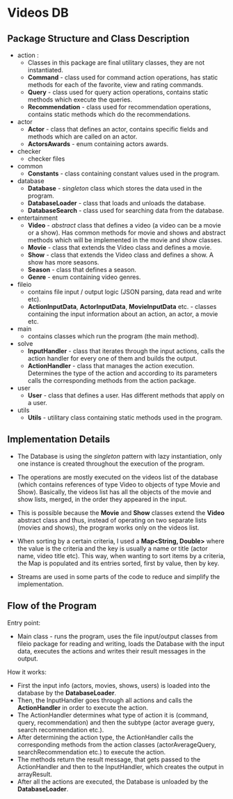 # Videos DB

## Package Structure and Class Description

* action :
  * Classes in this package are final utilitary classes, they are not instantiated. 
  * **Command** - class used for command action operations, has static
                  methods for each of the favorite, view and rating commands.
  * **Query** - class used for query action operations, contains static methods
                which execute the queries.
  * **Recommendation** - class used for recommendation operations, contains
                   static methods which do the recommendations.
* actor
    * **Actor** - class that defines an actor, contains specific fields and
                  methods which are called on an actor.
    * **ActorsAwards** - enum containing actors awards.
* checker
    * checker files
* common
    * **Constants** - class containing constant values used in the program.
* database
    * **Database** - *singleton* class which stores the data used in the program.
    * **DatabaseLoader** - class that loads and unloads the database.
    * **DatabaseSearch** - class used for searching data from the database.
* entertainment
    * **Video** - *abstract* class that defines a video (a video can be a movie
                  or a show). Has common methods for movie and shows and abstract
                  methods which will be implemented in the movie and show classes.
    * **Movie** - class that extends the Video class and defines a movie.
    * **Show** - class that extends the Video class and defines a show. A show
                 has more seasons.
    * **Season** - class that defines a season.
    * **Genre** - enum containing video genres.
* fileio
    * contains file input / output logic (JSON parsing, data read and write etc).
    * **ActionInputData**, **ActorInputData**, **MovieInputData** etc. - classes
       containing the input information about an action, an actor, a movie etc.
* main
    * contains classes which run the program (the main method).
* solve
    * **InputHandler** - class that iterates through the input actions, calls
                         the action handler for every one of them and builds the
                         output.
    * **ActionHandler** - class that manages the action execution. Determines the
                          type of the action and according to its parameters calls
                          the corresponding methods from the action package.
* user
    * **User** - class that defines a user. Has different methods that apply on
                 a user.
* utils
    * **Utils** - utilitary class containing static methods used in the program.

## Implementation Details

* The Database is using the *singleton* pattern with lazy instantiation, only one instance
  is created throughout the execution of the program.

* The operations are mostly executed on the videos list of the database (which contains
  references of type Video to objects of type Movie and Show). Basically, the videos list
  has all the objects of the movie and show lists, merged, in the order they appeared in
  the input.

* This is possible because the **Movie** and **Show** classes extend the **Video** abstract
  class and thus, instead of operating on two separate lists (movies and shows), the program
  works only on the videos list.
  
* When sorting by a certain criteria, I used a **Map<String, Double>** where the value
  is the criteria and the key is usually a name or title (actor name, video title etc).
  This way, when wanting to sort items by a criteria, the Map is populated and its entries
  sorted, first by value, then by key.

* Streams are used in some parts of the code to reduce and simplify the implementation.

## Flow of the Program

Entry point:
* Main class - runs the program, uses the file input/output classes from fileio
               package for reading and writing, loads the Database with the input
               data, executes the actions and writes their result messages in
               the output.

How it works:
* First the input info (actors, movies, shows, users) is loaded into the database
  by the **DatabaseLoader**.
* Then, the InputHandler goes through all actions and calls the **ActionHandler** in
  order to execute the action.
* The ActionHandler determines what type of action it is (command, query, recommendation)
  and then the subtype (actor average guery, search recommendation etc.).
* After determining the action type, the ActionHandler calls the corresponding methods
  from the action classes (actorAverageQuery, searchRecommendation etc.) to execute the action.
* The methods return the result message, that gets passed to the ActionHandler and then
  to the InputHandler, which creates the output in arrayResult.
* After all the actions are executed, the Database is unloaded by the **DatabaseLoader**.

